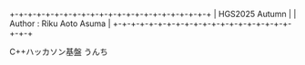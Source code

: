 +-+-+-+-+-+-+-+-+-+-+-+-+-+-+-+-+-+-+-+-+-+-+
|  HGS2025 Autumn                           |
|  Author : Riku Aoto Asuma                 |
+-+-+-+-+-+-+-+-+-+-+-+-+-+-+-+-+-+-+-+-+-+-+

C++ハッカソン基盤 うんち
